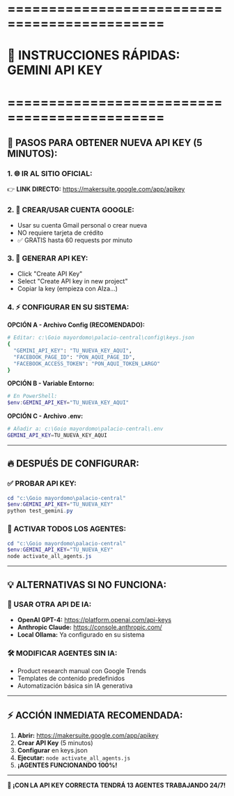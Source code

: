 # =============================================
# 🔑 INSTRUCCIONES RÁPIDAS: GEMINI API KEY
# =============================================

## 🎯 **PASOS PARA OBTENER NUEVA API KEY (5 MINUTOS):**

### **1. 🌐 IR AL SITIO OFICIAL:**
👉 **LINK DIRECTO:** https://makersuite.google.com/app/apikey

### **2. 🔐 CREAR/USAR CUENTA GOOGLE:**
- Usar su cuenta Gmail personal o crear nueva
- NO requiere tarjeta de crédito
- ✅ GRATIS hasta 60 requests por minuto

### **3. 📝 GENERAR API KEY:**
- Click "Create API Key"  
- Select "Create API key in new project"
- Copiar la key (empieza con AIza...)

### **4. ⚡ CONFIGURAR EN SU SISTEMA:**
**OPCIÓN A - Archivo Config (RECOMENDADO):**
```bash
# Editar: c:\Goio mayordomo\palacio-central\config\keys.json
{
  "GEMINI_API_KEY": "TU_NUEVA_KEY_AQUI",
  "FACEBOOK_PAGE_ID": "PON_AQUI_PAGE_ID",
  "FACEBOOK_ACCESS_TOKEN": "PON_AQUI_TOKEN_LARGO"
}
```

**OPCIÓN B - Variable Entorno:**
```powershell
# En PowerShell:
$env:GEMINI_API_KEY="TU_NUEVA_KEY_AQUI"
```

**OPCIÓN C - Archivo .env:**
```bash
# Añadir a: c:\Goio mayordomo\palacio-central\.env
GEMINI_API_KEY=TU_NUEVA_KEY_AQUI
```

---

## 🔥 **DESPUÉS DE CONFIGURAR:**

### **✅ PROBAR API KEY:**
```powershell
cd "c:\Goio mayordomo\palacio-central"
$env:GEMINI_API_KEY="TU_NUEVA_KEY"
python test_gemini.py
```

### **🚀 ACTIVAR TODOS LOS AGENTES:**
```powershell
cd "c:\Goio mayordomo\palacio-central"
$env:GEMINI_API_KEY="TU_NUEVA_KEY"
node activate_all_agents.js
```

---

## 💡 **ALTERNATIVAS SI NO FUNCIONA:**

### **🔄 USAR OTRA API DE IA:**
- **OpenAI GPT-4:** https://platform.openai.com/api-keys
- **Anthropic Claude:** https://console.anthropic.com/
- **Local Ollama:** Ya configurado en su sistema

### **🛠️ MODIFICAR AGENTES SIN IA:**
- Product research manual con Google Trends
- Templates de contenido predefinidos
- Automatización básica sin IA generativa

---

## ⚡ **ACCIÓN INMEDIATA RECOMENDADA:**

1. **Abrir:** https://makersuite.google.com/app/apikey
2. **Crear API Key** (5 minutos)
3. **Configurar** en keys.json
4. **Ejecutar:** `node activate_all_agents.js`
5. **¡AGENTES FUNCIONANDO 100%!**

---

**🎊 ¡CON LA API KEY CORRECTA TENDRÁ 13 AGENTES TRABAJANDO 24/7!**